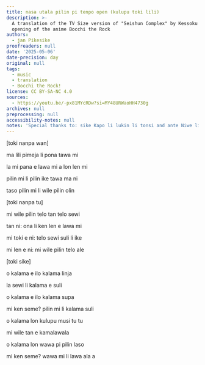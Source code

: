 ```yaml
---
title: nasa utala pilin pi tenpo open (kulupu toki lili)
description: >-
  A translation of the TV Size version of "Seishun Complex" by Kessoku Band, the
  opening of the anime Bocchi the Rock
authors:
  - jan Pikesike
proofreaders: null
date: '2025-05-06'
date-precision: day
original: null
tags:
  - music
  - translation
  - Bocchi the Rock!
license: CC BY-SA-NC 4.0
sources:
  - https://youtu.be/-px81MYcRDw?si=MY48URWaoHH4730g
archives: null
preprocessing: null
accessibility-notes: null
notes: 'Special thanks to: sike Kapo li lukin li tonsi and ante Niwe li tpt'
---
```


[toki nanpa wan]

ma lili pimeja li pona tawa mi

la mi pana e lawa mi a lon len mi

pilin mi li pilin ike tawa ma ni

taso pilin mi li wile pilin olin

[toki nanpa tu]

mi wile pilin telo tan telo sewi

tan ni: ona li ken len e lawa mi

mi toki e ni: telo sewi suli li ike

mi len e ni: mi wile pilin telo ale

[toki sike]

o kalama e ilo kalama linja

la sewi li kalama e suli

o kalama e ilo kalama supa

mi ken seme? pilin mi li kalama suli

o kalama lon kulupu musi tu tu

mi wile tan e kamalawala

o kalama lon wawa pi pilin laso

mi ken seme? wawa mi li lawa ala a

